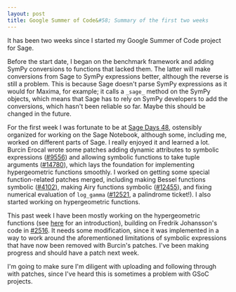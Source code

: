 ```yaml
---
layout: post
title: Google Summer of Code&#58; Summary of the first two weeks
---
```


It has been two weeks since I started my Google Summer of Code project for Sage.

Before the start date, I began on the benchmark framework and adding SymPy conversions to functions that lacked them. The latter will make conversions from Sage to SymPy expressions better, although the reverse is still a problem. This is because Sage doesn't parse SymPy expressions as it would for Maxima, for example; it calls a `_sage_` method on the SymPy objects, which means that Sage has to rely on SymPy developers to add the conversions, which hasn't been reliable so far. Maybe this should be changed in the future.

For the first week I was fortunate to be at [Sage Days 48](http://wiki.sagemath.org/days48), ostensibly organized for working on the Sage Notebook, although some, including me, worked on different parts of Sage. I really enjoyed it and learned a lot. Burcin Erocal wrote some patches adding dynamic attributes to symbolic expressions ([#9556](http://trac.sagemath.org/sage_trac/ticket/9556)) and allowing symbolic functions to take tuple arguments ([#14780](http://trac.sagemath.org/sage_trac/ticket/14780)), which lays the foundation for implementing hypergeometric functions smoothly. I worked on getting some special function-related patches merged, including making Bessel functions symbolic ([#4102](http://trac.sagemath.org/sage_trac/ticket/4102)), making Airy functions symbolic ([#12455](http://trac.sagemath.org/sage_trac/ticket/12455)), and fixing numerical evaluation of `log_gamma` ([#12521](http://trac.sagemath.org/sage_trac/ticket/12521), a palindrome ticket!). I also started working on hypergeometric functions.

This past week I have been mostly working on the hypergeometric functions (see [here](https://www.math.umass.edu/~cattani/hypergeom_lectures.pdf) for an introduction), building on Fredrik Johansson's code in [#2516](http://trac.sagemath.org/sage_trac/ticket/2516). It needs some modification, since it was implemented in a way to work around the aforementioned limitations of symbolic expressions that have now been removed with Burcin's patches. I've been making progress and should have a patch next week.

I'm going to make sure I'm diligent with uploading and following through with patches, since I've heard this is sometimes a problem with GSoC projects.

